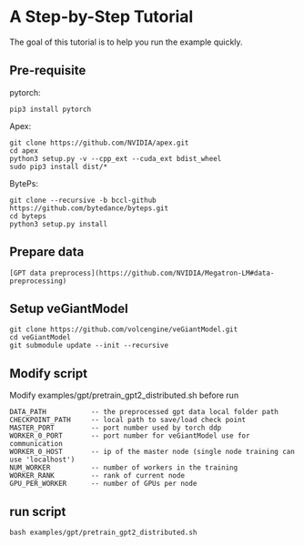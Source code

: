 # A Step-by-Step Tutorial
The goal of this tutorial is to help you run the example quickly.

## Pre-requisite
pytorch:
```
pip3 install pytorch
```

Apex:
```
git clone https://github.com/NVIDIA/apex.git
cd apex
python3 setup.py -v --cpp_ext --cuda_ext bdist_wheel
sudo pip3 install dist/*
```

BytePs:
```
git clone --recursive -b bccl-github https://github.com/bytedance/byteps.git
cd byteps
python3 setup.py install
```
## Prepare data
    [GPT data preprocess](https://github.com/NVIDIA/Megatron-LM#data-preprocessing)

## Setup veGiantModel
```
git clone https://github.com/volcengine/veGiantModel.git
cd veGiantModel
git submodule update --init --recursive
```

## Modify script
Modify examples/gpt/pretrain_gpt2_distributed.sh before run
```
DATA_PATH           -- the preprocessed gpt data local folder path
CHECKPOINT_PATH     -- local path to save/load check point
MASTER_PORT         -- port number used by torch ddp
WORKER_0_PORT       -- port number for veGiantModel use for communication
WORKER_0_HOST       -- ip of the master node (single node training can use 'localhost')
NUM_WORKER          -- number of workers in the training
WORKER_RANK         -- rank of current node
GPU_PER_WORKER      -- number of GPUs per node
```

## run script
```
bash examples/gpt/pretrain_gpt2_distributed.sh
```

